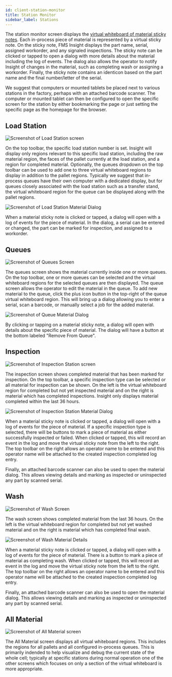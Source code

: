 ```yaml
---
id: client-station-monitor
title: Station Monitor
sidebar_label: Stations
---
```


The station monitor screen displays the [virtual whiteboard of material
sticky notes](material-tracking.md). Each in-process piece of material is
represented by a virtual sticky note. On the sticky note, FMS Insight
displays the part name, serial, assigned workorder, and any signaled
inspections. The sticky note can be clicked or tapped to open a dialog with
more details about the material including the log of events. The dialog also
allows the operator to notify Insight of changes in the material, such as
completing wash or assigning a workorder. Finally, the sticky note contains
an identicon based on the part name and the final number/letter of the
serial.

We suggest that computers or mounted tablets be placed next to various stations
in the factory, perhaps with an attached barcode scanner.
The computer or mounted tablet can then be configured to open the specific screen
for the station by either bookmarking the page or just setting the specific page
as the homepage for the browser.

## Load Station

![Screenshot of Load Station screen](/docs/assets/insight-load-station.jpg)

On the top toolbar, the specific load station number is set.  Insight will display
only regions relevant to this specific load station, including the raw material region,
the faces of the pallet currently at the load station, and a region for completed material.
Optionally, the queues dropdown on the top toolbar can be used to add one to three virtual
whiteboard regions to display in addition to the pallet regions.  Typically we suggest that
in-process queues have their own computer with a dedicated display, but for queues closely
associated with the load station such as a transfer stand, the virtual whiteboard region for
the queue can be displayed along with the pallet regions.

![Screenshot of Load Station Material Dialog](/docs/assets/insight-loadstation-details.jpg)

When a material sticky note is clicked or tapped, a dialog will open with a log of events for the
piece of material.  In the dialog, a serial can be entered or changed, the part can be
marked for inspection, and assigned to a workorder.

## Queues

![Screenshot of Queues Screen](/docs/assets/insight-queues.jpg)

The queues screen shows the material currently inside one or more queues.  On the top toolbar,
one or more queues can be selected and the virtual whiteboard regions for the selected queues
are then displayed. The queue screen allows the operator to edit the material in the queue.
To add new material to the queue, click the plus icon button in the top-right of the queue
virtual whiteboard region.  This will bring up a dialog allowing you to enter a serial,
scan a barcode, or manually select a job for the added material.

![Screenshot of Queue Material Dialog](/docs/assets/insight-queue-details.jpg)

By clicking or tapping on a material sticky note, a dialog will open with
details about the specific piece of material. The dialog will have a button
at the bottom labeled "Remove From Queue".

## Inspection

![Screenshot of Inspection Station screen](/docs/assets/insight-inspection-monitor.jpg)

The inspection screen shows completed material that has been marked for inspection.  On the top
toolbar, a specific inspection type can be selected or all material for inspection can be shown.
On the left is the virtual whiteboard region for completed but not yet inspected material and on
the right is material which has completed inspections.  Insight only displays material completed
within the last 36 hours.

![Screenshot of Inspection Station Material Dialog](/docs/assets/insight-inspection-details.jpg)

When a material sticky note is clicked or tapped, a dialog will open with a
log of events for the piece of material. If a specific inspection type is
selected, there will be buttons to mark a piece of material as either
successfully inspected or failed. When clicked or tapped, this will record an
event in the log and move the virtual sticky note from the left to the right.
The top toolbar on the right allows an operator name to be entered and this
operator name will be attached to the created inspection completed log entry.

Finally, an attached barcode scanner can also be used to open the material
dialog. This allows viewing details and marking as inspected or uninspected
any part by scanned serial.

## Wash

![Screenshot of Wash Screen](/docs/assets/insight-wash.jpg)

The wash screen shows completed material from the last 36 hours. On the left
is the virtual whiteboard region for completed but not yet washed material
and on the right is material which has completed final wash.

![Screenshot of Wash Material Details](/docs/assets/insight-wash-details.jpg)

When a material sticky note is clicked or tapped, a dialog will open with a
log of events for the piece of material. There is a button to mark a piece of
material as completing wash. When clicked or tapped, this will record an
event in the log and move the virtual sticky note from the left to the right.
The top toolbar on the right allows an operator name to be entered and this
operator name will be attached to the created inspection completed log entry.

Finally, an attached barcode scanner can also be used to open the material
dialog. This allows viewing details and marking as inspected or uninspected
any part by scanned serial.

## All Material

![Screenshot of All Material screen](/docs/assets/insight-all-material.jpg)

The All Material screen displays all virtual whiteboard regions.  This includes the regions for all pallets
and all configured in-process queues.  This is primarily indended to help visualize and debug the current state
of the whole cell; typically at specific stations during normal operation one of the other screens which focuses
on only a section of the virtual whiteboard is more appropriate.